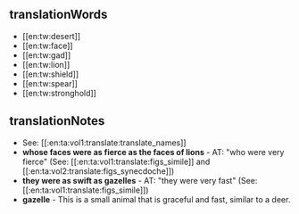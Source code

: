 ## translationWords

* [[en:tw:desert]]
* [[en:tw:face]]
* [[en:tw:gad]]
* [[en:tw:lion]]
* [[en:tw:shield]]
* [[en:tw:spear]]
* [[en:tw:stronghold]]

## translationNotes

* See: [[:en:ta:vol1:translate:translate_names]]
* **whose faces were as fierce as the faces of lions** - AT: "who were very fierce"  (See: [[:en:ta:vol1:translate:figs_simile]] and [[:en:ta:vol2:translate:figs_synecdoche]])
* **they were as swift as gazelles** - AT: "they were very fast" (See: [[:en:ta:vol1:translate:figs_simile]])
* **gazelle** - This is a small animal that is graceful and fast, similar to a deer.
